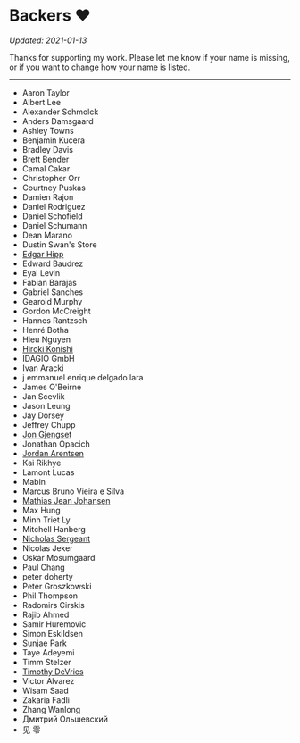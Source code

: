 Backers :heart:
===============

*Updated: 2021-01-13*

Thanks for supporting my work. Please let me know if your name is missing, or
if you want to change how your name is listed.

---

- Aaron Taylor
- Albert Lee
- Alexander Schmolck
- Anders Damsgaard
- Ashley Towns
- Benjamin Kucera
- Bradley Davis
- Brett Bender
- Camal Cakar
- Christopher Orr
- Courtney Puskas
- Damien Rajon
- Daniel Rodriguez
- Daniel Schofield
- Daniel Schumann
- Dean Marano
- Dustin Swan's Store
- [Edgar Hipp](https://github.com/edi9999)
- Edward Baudrez
- Eyal Levin
- Fabian Barajas
- Gabriel Sanches
- Gearoid Murphy
- Gordon McCreight
- Hannes Rantzsch
- Henré Botha
- Hieu Nguyen
- [Hiroki Konishi](https://github.com/relastle)
- IDAGIO GmbH
- Ivan Aracki
- j emmanuel enrique delgado lara
- James O'Beirne
- Jan Scevlik
- Jason Leung
- Jay Dorsey
- Jeffrey Chupp
- [Jon Gjengset](https://thesquareplanet.com/)
- Jonathan Opacich
- [Jordan Arentsen](https://github.com/blissdev)
- Kai Rikhye
- Lamont Lucas
- Mabin
- Marcus Bruno Vieira e Silva
- [Mathias Jean Johansen](https://mjj.io/)
- Max Hung
- Minh Triet Ly
- Mitchell Hanberg
- [Nicholas Sergeant](https://nicksergeant.com/)
- Nicolas Jeker
- Oskar Mosumgaard
- Paul Chang
- peter doherty
- Peter Groszkowski
- Phil Thompson
- Radomirs Cirskis
- Rajib Ahmed
- Samir Huremovic
- Simon Eskildsen
- Sunjae Park
- Taye Adeyemi
- Timm Stelzer
- [Timothy DeVries](https://github.com/tjdevries)
- Victor Alvarez
- Wisam Saad
- Zakaria Fadli
- Zhang Wanlong
- Дмитрий Ольшевский
- 见 零

